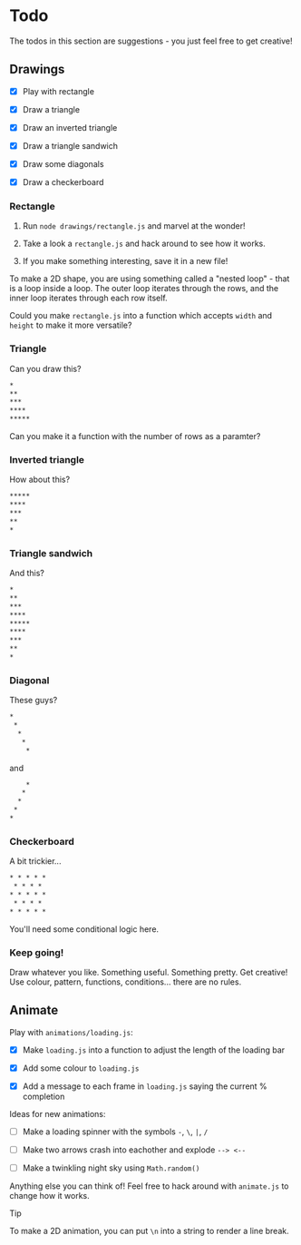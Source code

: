 # Todo

The todos in this section are suggestions - you just feel free to get creative!

## Drawings

- [x] Play with rectangle

- [x] Draw a triangle

- [x] Draw an inverted triangle

- [x] Draw a triangle sandwich

- [x] Draw some diagonals

- [x] Draw a checkerboard

### Rectangle

1. Run `node drawings/rectangle.js` and marvel at the wonder!

1. Take a look a `rectangle.js` and hack around to see how it works.

1. If you make something interesting, save it in a new file!

To make a 2D shape, you are using something called a "nested loop" - that is a
loop inside a loop. The outer loop iterates through the rows, and the inner loop
iterates through each row itself.

Could you make `rectangle.js` into a function which accepts `width` and `height`
to make it more versatile?

### Triangle

Can you draw this?

```txt
*
**
***
****
*****
```

Can you make it a function with the number of rows as a paramter?

### Inverted triangle

How about this?

```txt
*****
****
***
**
*
```

### Triangle sandwich

And this?

```txt
*
**
***
****
*****
****
***
**
*
```

### Diagonal

These guys?

```txt
*
 *
  *
   *
    *
```

and

```txt
    *
   *
  *
 *
*
```

### Checkerboard

A bit trickier...

```txt
* * * * *
 * * * *
* * * * *
 * * * *
* * * * *
```

You'll need some conditional logic here.

### Keep going!

Draw whatever you like. Something useful. Something pretty. Get creative! Use
colour, pattern, functions, conditions... there are no rules.

## Animate

Play with `animations/loading.js`:

- [x] Make `loading.js` into a function to adjust the length of the loading bar

- [x] Add some colour to `loading.js`

- [x] Add a message to each frame in `loading.js` saying the current %
      completion

Ideas for new animations:

- [ ] Make a loading spinner with the symbols `-`, `\`, `|`, `/`

- [ ] Make two arrows crash into eachother and explode `--> <--`

- [ ] Make a twinkling night sky using `Math.random()`

Anything else you can think of! Feel free to hack around with `animate.js` to
change how it works.

> [!TIP]
>
> To make a 2D animation, you can put `\n` into a string to render a line break.
